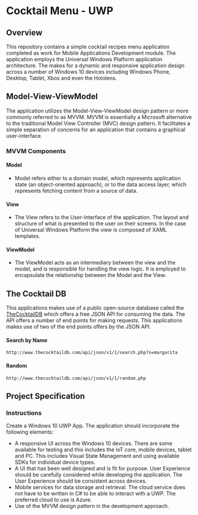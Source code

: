 # Cocktail Menu - UWP

## Overview

This repository contains a simple cocktail recipes menu application completed as work for Mobile Applications Development module. The application employs the Universal Windows Platform application architecture. The makes for a dynamic and responsive application design across a number of Windows 10 devices including Windows Phone, Desktop, Tablet, Xbox and even the Hololens.

## Model-View-ViewModel

The application utilizes the Model-View-ViewModel design pattern or more commonly referred to as MVVM. MVVM is essentially a Microsoft alternative to the traditional Model View Controller (MVC) design pattern. It facilitates a simple separation of concerns for an application that contains a graphical user-interface.

### MVVM Components

#### Model
- Model refers either to a domain model, which represents application state (an object-oriented approach), or to the data access layer, which represents fetching content from a source of data.

#### View
- The View refers to the User-Interface of the application. The layout and structure of what is presented to the user on their screens. In the case of Universal Windows Platform the view is composed of XAML templates.

#### ViewModel
- The ViewModel acts as an intermediary between the view and the model, and is responsible for handling the view logic. It is employed to encapsulate the relationship between the Model and the View.

## The Cocktail DB

This applications makes use of a public open-source database called the [TheCocktailDB](http://www.thecocktaildb.com/) which offers a free JSON API for consuming the data. The API offers a number of end points for making requests. This applications makes use of two of the end points offers by the JSON API.

#### Search by Name
```
http://www.thecocktaildb.com/api/json/v1/1/search.php?s=margarita
```

#### Random
```
http://www.thecocktaildb.com/api/json/v1/1/random.php
```

## Project Specification

### Instructions

Create a Windows 10 UWP App. The application should incorporate the following elements:

- A responsive UI across the Windows 10 devices. There are some available for testing and this includes the IoT core, mobile devices, tablet and PC. This includes Visual State Management and using available SDKs for individual device types.
- A UI that has been well designed and is fit for purpose. User Experience should be carefully considered while developing the application. The User Experience should be consistent across devices.
- Mobile services for data storage and retrieval. The cloud service does not have to be written in C# to be able to interact with a UWP. The preferred cloud to use is Azure.
- Use of the MVVM design pattern in the development approach.
